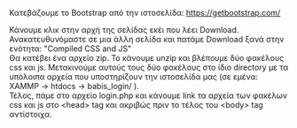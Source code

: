 Κατεβάζουμε το Bootstrap από την ιστοσελίδα:   https://getbootstrap.com/    <br>

Κάνουμε κλικ στην αρχή της σελίδας εκέι που λέει Download. <br>
Ανακατευθυνόμαστε σε μια άλλη σελίδα και πατάμε Download ξανά στην ενότητα: "Compiled CSS and JS"  <br>
Θα κατέβει ένα αρχείο zip. Το κάνουμε unzip και βλέπουμε δύο φακέλους css και js. Μετακινούμε αυτούς τους δύο φακέλους στο ίδιο directory με τα υπόλοιπα αρχεία 
που υποστηρίζουν την ιστοσελίδα μας (σε εμένα: XAMMP -> htdocs -> babis_login/ ).      <br>
Τέλος, πάμε στο αρχείο login.php και κάνουμε link τα αρχεία των φακέλων css και js στο &lt;head&gt; tag και ακριβώς πριν το τέλος του &lt;body&gt; tag αντίστοιχα.
